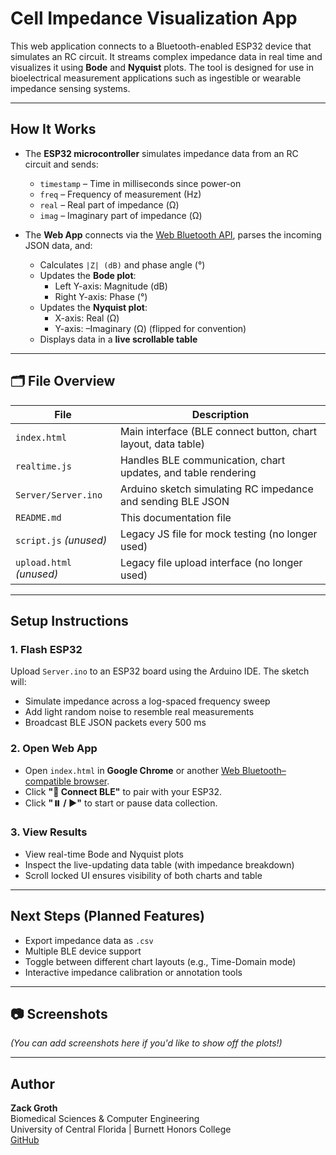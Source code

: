 # Cell Impedance Visualization App

This web application connects to a Bluetooth-enabled ESP32 device that simulates an RC circuit. It streams complex impedance data in real time and visualizes it using **Bode** and **Nyquist** plots. The tool is designed for use in bioelectrical measurement applications such as ingestible or wearable impedance sensing systems.

---

##  How It Works

- The **ESP32 microcontroller** simulates impedance data from an RC circuit and sends:
  - `timestamp` – Time in milliseconds since power-on
  - `freq` – Frequency of measurement (Hz)
  - `real` – Real part of impedance (Ω)
  - `imag` – Imaginary part of impedance (Ω)

- The **Web App** connects via the [Web Bluetooth API](https://web.dev/bluetooth/), parses the incoming JSON data, and:
  - Calculates `|Z| (dB)` and phase angle (°)
  - Updates the **Bode plot**:
    - Left Y-axis: Magnitude (dB)
    - Right Y-axis: Phase (°)
  - Updates the **Nyquist plot**:
    - X-axis: Real (Ω)
    - Y-axis: –Imaginary (Ω) (flipped for convention)
  - Displays data in a **live scrollable table**

---

## 🗂 File Overview

| File                | Description |
|---------------------|-------------|
| `index.html`        | Main interface (BLE connect button, chart layout, data table) |
| `realtime.js`       | Handles BLE communication, chart updates, and table rendering |
| `Server/Server.ino` | Arduino sketch simulating RC impedance and sending BLE JSON |
| `README.md`         | This documentation file |
| `script.js` _(unused)_ | Legacy JS file for mock testing (no longer used) |
| `upload.html` _(unused)_ | Legacy file upload interface (no longer used) |

---

## Setup Instructions

### 1. Flash ESP32
Upload `Server.ino` to an ESP32 board using the Arduino IDE. The sketch will:
- Simulate impedance across a log-spaced frequency sweep
- Add light random noise to resemble real measurements
- Broadcast BLE JSON packets every 500 ms

### 2. Open Web App
- Open `index.html` in **Google Chrome** or another [Web Bluetooth–compatible browser](https://caniuse.com/web-bluetooth).
- Click **"🔗 Connect BLE"** to pair with your ESP32.
- Click **"⏸️ / ▶️"** to start or pause data collection.

### 3. View Results
- View real-time Bode and Nyquist plots
- Inspect the live-updating data table (with impedance breakdown)
- Scroll locked UI ensures visibility of both charts and table

---

## Next Steps (Planned Features)

- Export impedance data as `.csv`
- Multiple BLE device support
- Toggle between different chart layouts (e.g., Time-Domain mode)
- Interactive impedance calibration or annotation tools

---

## 📷 Screenshots

_(You can add screenshots here if you'd like to show off the plots!)_

---

##  Author

**Zack Groth**  
Biomedical Sciences & Computer Engineering  
University of Central Florida | Burnett Honors College  
[GitHub](https://github.com/ZackGroth)
